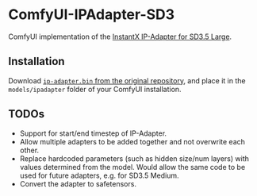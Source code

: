 # ComfyUI-IPAdapter-SD3

ComfyUI implementation of the [InstantX IP-Adapter for SD3.5 Large](https://huggingface.co/InstantX/SD3.5-Large-IP-Adapter).

## Installation

Download [`ip-adapter.bin` from the original repository](https://huggingface.co/InstantX/SD3.5-Large-IP-Adapter/blob/main/ip-adapter.bin), and place it in the `models/ipadapter` folder of your ComfyUI installation.

## TODOs
- Support for start/end timestep of IP-Adapter.
- Allow multiple adapters to be added together and not overwrite each other.
- Replace hardcoded parameters (such as hidden size/num layers) with values determined from the model. Would allow the same code to be used for future adapters, e.g. for SD3.5 Medium.
- Convert the adapter to safetensors.
